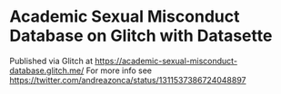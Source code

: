 # Academic Sexual Misconduct Database on Glitch with Datasette

Published via Glitch at <https://academic-sexual-misconduct-database.glitch.me/>
For more info see <https://twitter.com/andreazonca/status/1311537386724048897>
